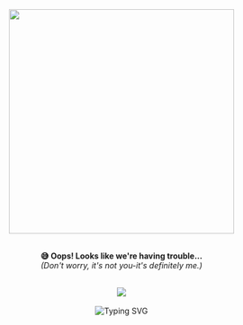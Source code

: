 <!-- DEFINE_SECTION:fallback -->
<!-- START_SECTION:fallback -->
<div align="center">
  <div>
    <img
      width="400"
      src="https://cdn.undraw.co/illustrations/server-down_lxs9.svg"
    />
  </div>
  <br/>
  <div>
    <p>
      <strong>😅 Oops! Looks like we're having trouble...</strong>
      <br/>
      <em>(Don't worry, it's not you-it's definitely me.)</em>
    </p>
  </div>
  <br/>
  <div>
    <img
      src="https://img.shields.io/badge/Current_Status-In_Progress-6c63ff?style=for-the-badge&logo=github"
    />
  </div>
</div>
<!-- END_SECTION:fallback -->
        <br>
        <div align="center">
            <img src="https://readme-typing-svg.demolab.com?font=Noto+Sans&size=14&duration=1&pause=1500&color=9198A1&vCenter=true&multiline=true&repeat=false&width=400&height=175&lines=%E2%9D%8C%20'header'%20not%20found.;%E2%9D%8C%20'about'%20not%20ready%20yet.;%E2%9D%8C%20'tools'%20not%20found.;%E2%9D%8C%20'achievements'%20not%20found.;%E2%9D%8C%20'projects'%20not%20found.;%E2%9D%8C%20'footer'%20not%20found.;%E2%9D%8C%20Unable%20to%20build%20README." alt="Typing SVG" />
        </div>
    